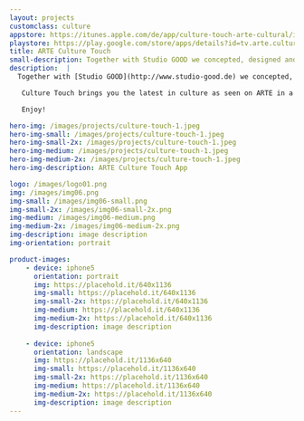 ```yaml
---
layout: projects
customclass: culture
appstore: https://itunes.apple.com/de/app/culture-touch-arte-cultural/id932880916?mt=8
playstore: https://play.google.com/store/apps/details?id=tv.arte.culturetouch
title: ARTE Culture Touch
small-description: Together with Studio GOOD we concepted, designed and built a tablet magazine for ARTE to promote the great cultural content available on ARTE.
description:  |
  Together with [Studio GOOD](http://www.studio-good.de) we concepted, designed and built a tablet magazine for ARTE to promote the great cultural content available on ARTE. In addition to the app we also built a backend for letting the editors create the beautiful multimedia issues that make up Culture Touch.

   Culture Touch brings you the latest in culture as seen on ARTE in a digital weekly magazine. Every Friday, Culture Touch features a selection of the most interesting exhibitions, shows, films, books, albums and events to keep you up to date with the most interesting cultural gems.

   Enjoy!

hero-img: /images/projects/culture-touch-1.jpeg
hero-img-small: /images/projects/culture-touch-1.jpeg
hero-img-small-2x: /images/projects/culture-touch-1.jpeg
hero-img-medium: /images/projects/culture-touch-1.jpeg
hero-img-medium-2x: /images/projects/culture-touch-1.jpeg
hero-img-description: ARTE Culture Touch App

logo: /images/logo01.png
img: /images/img06.png
img-small: /images/img06-small.png
img-small-2x: /images/img06-small-2x.png
img-medium: /images/img06-medium.png
img-medium-2x: /images/img06-medium-2x.png
img-description: image description
img-orientation: portrait

product-images:
    - device: iphone5
      orientation: portrait
      img: https://placehold.it/640x1136
      img-small: https://placehold.it/640x1136
      img-small-2x: https://placehold.it/640x1136
      img-medium: https://placehold.it/640x1136
      img-medium-2x: https://placehold.it/640x1136
      img-description: image description
    
    - device: iphone5
      orientation: landscape
      img: https://placehold.it/1136x640
      img-small: https://placehold.it/1136x640
      img-small-2x: https://placehold.it/1136x640
      img-medium: https://placehold.it/1136x640
      img-medium-2x: https://placehold.it/1136x640
      img-description: image description
---
```

